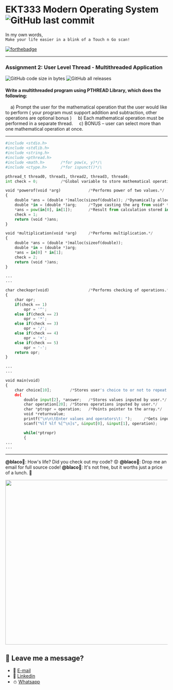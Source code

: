 # EKT333 Modern Operating System ![GitHub last commit](https://img.shields.io/github/last-commit/ehong-w/mos333-asg2-dump?style=for-the-badge)

In my own words,\
`Make your life easier in a blink of a Touch n Go scan!`

[![forthebadge](https://forthebadge.com/images/badges/powered-by-electricity.svg)](https://forthebadge.com)

---
### Assignment 2: User Level Thread - Multithreaded Application
![GitHub code size in bytes](https://img.shields.io/github/languages/code-size/ehong-w/mos333-asg2-dump)
![GitHub all releases](https://img.shields.io/github/downloads/ehong-w/mos333-asg2-dump/total)
#### Write a multithreaded program using PTHREAD Library, which does the following:

&nbsp;&nbsp;&nbsp;&nbsp;a) Prompt the user for the mathematical operation that the user would like to perform ( your program must support addition and subtraction, other operations are optional bonus )
&nbsp;&nbsp;&nbsp;&nbsp;b) Each mathematical operation must be performed in a separate thread.
&nbsp;&nbsp;&nbsp;&nbsp;c) BONUS – user can select more than one mathematical operation at once.

---

```python
#include <stdio.h>
#include <stdlib.h>
#include <string.h>
#include <pthread.h>
#include <math.h>		/*for pow(x, y)*/\
#include <ctype.h>		/*for ispunct()*/\

pthread_t thread0, thread1, thread2, thread3, thread4;
int check = 0;          /*Global variable to store mathematical operation.*/

void *powerof(void *arg)        	/*Performs power of two values.*/
{
    double *ans = (double *)malloc(sizeof(double));	/*Dynamically allocated memory for the variable, ans.*/
    double *in = (double *)arg;		/*Type casting the arg from void* to double* .*/
    *ans = pow(in[0], in[1]);		/*Result from calculation stored in *ans.*/
    check = 1;
    return (void *)ans;
}

void *multiplication(void *arg)     /*Performs multiplication.*/
{
    double *ans = (double *)malloc(sizeof(double));
    double *in = (double *)arg;
    *ans = in[0] * in[1];
    check = 2;
    return (void *)ans;
}

...
...

char checkopr(void)                 /*Performs checking of operations.*/
{
    char opr;
    if(check == 1)
        opr = '^';
    else if(check == 2)
        opr = '*';
    else if(check == 3)
        opr = '/';
    else if(check == 4)
        opr = '+';
    else if(check == 5)
        opr = '-';
    return opr;
}

...
...

void main(void)
{
    char choice[10];		/*Stores user's choice to or not to repeat program.*/
    do{
        double input[2], *answer;	/*Stores values inputed by user.*/
        char operation[20];	/*Stores operations inputed by user.*/
        char *ptropr = operation;	/*Points pointer to the array.*/
        void *returnvalue;
        printf("\n\n\tEnter values and operators\t: ");		/*Gets inputs from user.*/
        scanf("%lf %lf %[^\n]s", &input[0], &input[1], operation);

        while(*ptropr)
        {
...
...
```

---

**@blaco**🐏: How's life? Did you check out my code? 😟
**@blaco**🐏: Drop me an email for full source code!
**@blaco**🐏: It's not free, but it worths just a price of a lunch. 🥗

<p>
  <img width="512" src="https://user-images.githubusercontent.com/68590570/113911631-c52ca900-980c-11eb-8946-19ce84f84c40.png">
</p>

## 🧸 **Leave me a message?**
- 🍺 [E-mail](mailto:ehong.w@gmail.com?subject=[GitHub]%20Problem%20Description)
- 🧺 [Linkedin](https://www.linkedin.com/in/ehong-w/)
- ⛄ [Whatsapp]()
